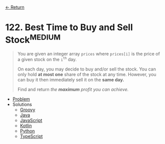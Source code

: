 [&larr; Return](https://hanggrian.github.io/grind-leetcode/)

# 122. Best Time to Buy and Sell Stock<sup>MEDIUM</sup>

> You are given an integer array `prices` where `prices[i]` is the price of a
  given stock on the `i`<sup>`th`</sup> day.
>
> On each day, you may decide to buy and/or sell the stock. You can only hold
  **at most one** share of the stock at any time. However, you can buy it then
  immediately sell it on the **same day.**
>
> Find and return _the **maximum** profit you can achieve._

- [Problem](https://leetcode.com/problems/best-time-to-buy-and-sell-stock-ii/)
- Solutions
  - [Groovy](https://github.com/hanggrian/grind-leetcode/blob/main/groovy/src/main/groovy/problems101_200/BestTimeToBuyAndSellStock2.groovy)
  - [Java](https://github.com/hanggrian/grind-leetcode/blob/main/java/src/main/java/problems101_200/BestTimeToBuyAndSellStock2.java)
  - [JavaScript](https://github.com/hanggrian/grind-leetcode/blob/main/javascript/src/problems101_200/best-time-to-buy-and-sell-stock2.js)
  - [Kotlin](https://github.com/hanggrian/grind-leetcode/blob/main/kotlin/src/main/kotlin/problems101_200/BestTimeToBuyAndSellStock2.kt)
  - [Python](https://github.com/hanggrian/grind-leetcode/blob/main/python/src/problems101_200/best_time_to_buy_and_sell_stock2.py)
  - [TypeScript](https://github.com/hanggrian/grind-leetcode/blob/main/typescript/src/problems101_200/best-time-to-buy-and-sell-stock2.ts)
